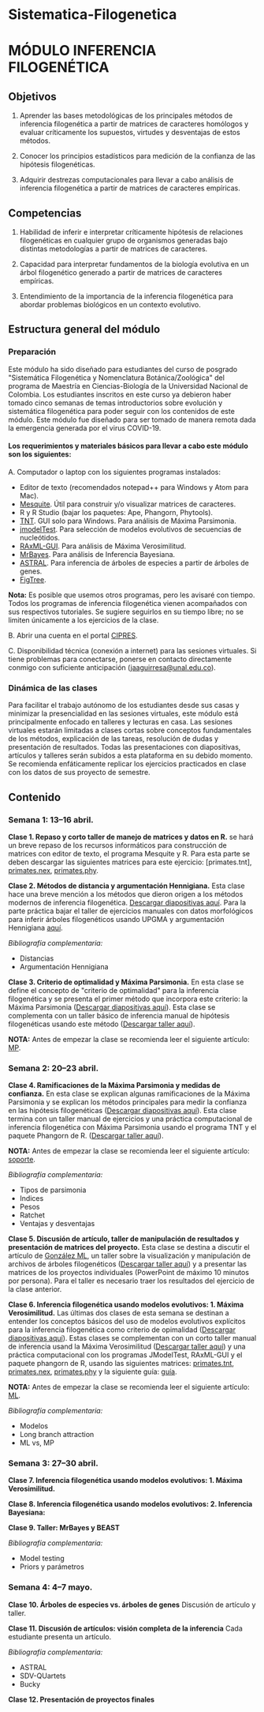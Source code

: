 # Sistematica-Filogenetica

# MÓDULO INFERENCIA FILOGENÉTICA


## Objetivos

1. Aprender las bases metodológicas de los principales métodos de inferencia filogenética a partir de matrices de caracteres homólogos y evaluar críticamente los supuestos, virtudes y desventajas de estos métodos.

2. Conocer los principios estadísticos para medición de la confianza de las hipótesis filogenéticas.  

3. Adquirir destrezas computacionales para llevar a cabo análisis de inferencia filogenética a partir de matrices de caracteres empíricas.

## Competencias

1. Habilidad de inferir e interpretar críticamente hipótesis de relaciones filogenéticas en cualquier grupo de organismos generadas bajo distintas metodologías a partir de matrices de caracteres.

2. Capacidad para interpretar fundamentos de la biología evolutiva en un árbol filogenético generado a partir de matrices de caracteres empíricas.

3. Entendimiento de la importancia de la inferencia filogenética para abordar problemas biológicos en un contexto evolutivo.

## Estructura general del módulo

### Preparación

Este módulo ha sido diseñado para estudiantes del curso de posgrado "Sistemática Filogenética y Nomenclatura Botánica/Zoológica" del programa de Maestría en Ciencias-Biología de la Universidad Nacional de Colombia. Los estudiantes inscritos en este curso ya debieron haber tomado cinco semanas de temas introductorios sobre evolución y sistemática filogenética para poder seguir con los contenidos de este módulo. Este módulo fue diseñado para ser tomado de manera remota dada la emergencia generada por el virus COVID-19. 

#### Los requerimientos y materiales básicos para llevar a cabo este módulo son los siguientes:

A. Computador o laptop con los siguientes programas instalados: 
- Editor de texto (recomendados notepad++ para Windows y Atom para Mac).
- [Mesquite](https://www.mesquiteproject.org/). Útil para construir y/o visualizar matrices de caracteres.
- R y R Studio (bajar los paquetes: Ape, Phangorn, Phytools).
- [TNT](http://www.lillo.org.ar/phylogeny/tnt/). GUI solo para Windows. Para análisis de Máxima Parsimonia.
- [jmodelTest](https://github.com/ddarriba/jmodeltest2). Para selección de modelos evolutivos de secuencias de nucleótidos.
- [RAxML-GUI](https://antonellilab.github.io/raxmlGUI/). Para análisis de Máxima Verosimilitud.
- [MrBayes](http://nbisweden.github.io/MrBayes/download.html). Para análisis de Inferencia Bayesiana.
- [ASTRAL](https://github.com/smirarab/ASTRAL/blob/master/README.md). Para inferencia de árboles de especies a partir de árboles de genes.
- [FigTree](https://github.com/rambaut/figtree/releases).

**Nota:** Es posible que usemos otros programas, pero les avisaré con tiempo. Todos los programas de inferencia filogenética vienen acompañados con sus respectivos tutoriales. Se sugiere seguirlos en su tiempo libre; no se limiten únicamente a los ejercicios de la clase.  

B. Abrir una cuenta en el portal [CIPRES](http://www.phylo.org/).

C. Disponibilidad técnica (conexión a internet) para las sesiones virtuales. Si tiene problemas para conectarse, ponerse en contacto directamente conmigo con suficiente anticipación (jaaguirresa@unal.edu.co).

### Dinámica de las clases

Para facilitar el trabajo autónomo de los estudiantes desde sus casas y minimizar la presencialidad en las sesiones virtuales, este módulo está principalmente enfocado en talleres y lecturas en casa. Las sesiones virtuales estarán limitadas a clases cortas sobre conceptos fundamentales de los métodos, explicación de las tareas, resolución de dudas y presentación de resultados. Todas las presentaciones con diapositivas, artículos y talleres serán subidos a esta plataforma en su debido momento. Se recomienda enfáticamente replicar los ejercicios practicados en clase con los datos de sus proyecto de semestre.

## Contenido

### Semana 1: 13–16 abril.

**Clase 1. Repaso y corto taller de manejo de matrices y datos en R.** se hará un breve repaso de los recursos informáticos para construcción de matrices con editor de texto, el programa Mesquite y R. Para esta parte se deben descargar las siguientes matrices para este ejercicio: [primates.tnt], [primates.nex](enlace), [primates.phy](enlace). 

**Clase 2. Métodos de distancia y argumentación Hennigiana.** Esta clase hace una breve mención a los métodos que dieron origen a los métodos modernos de inferencia filogenética. [Descargar diapositivas aquí](enlace). Para la parte práctica bajar el taller de ejercicios manuales con datos morfológicos para inferir árboles filogenéticos usando UPGMA y argumentación Hennigiana [aquí](https://github.com/jaaguirresant/Sistematica-Filogenetica/master/Diversificacion.pdf).

_Bibliografía complementaria:_

- Distancias
- Argumentación Hennigiana

**Clase 3. Criterio de optimalidad y Máxima Parsimonia.** En esta clase se define el concepto de "criterio de optimalidad" para la inferencia filogenética y se presenta el primer método que incorpora este criterio: la Máxima Parsimonia ([Descargar diapositivas aquí](enlace)). Esta clase se complementa con un taller básico de inferencia manual de hipótesis filogenéticas usando este método ([Descargar taller aquí](enlace)). 

**NOTA:** Antes de empezar la clase se recomienda leer el siguiente artículo: [MP](enlace).

### Semana 2: 20–23 abril. 

**Clase 4. Ramificaciones de la Máxima Parsimonia y medidas de confianza.** En esta clase se explican algunas ramificaciones de la Máxima Parsimonia y se explican los métodos principales para medir la confianza en las hipótesis filogenéticas ([Descargar diapositivas aquí](enlace)). Esta clase termina con un taller manual de ejercicios y una práctica computacional de inferencia filogenética con Máxima Parsimonia usando el programa TNT y el paquete Phangorn de R. ([Descargar taller aquí](enlace)). 

**NOTA:** Antes de empezar la clase se recomienda leer el siguiente artículo: [soporte](enlace).

_Bibliografía complementaria:_

- Tipos de parsimonia
- Indices
- Pesos
- Ratchet
- Ventajas y desventajas

**Clase 5. Discusión de artículo, taller de manipulación de resultados y presentación de matrices del proyecto.**  Esta clase se destina a discutir el artículo de [González ML](enlace), un taller sobre la visualización y manipulación de archivos de árboles filogenéticos ([Descargar taller aquí](enlace)) y a presentar las matrices de los proyectos individuales (PowerPoint de máximo 10 minutos por persona). Para el taller es necesario traer los resultados del ejercicio de la clase anterior.

**Clase 6. Inferencia filogenética usando modelos evolutivos: 1. Máxima Verosimilitud.** Las últimas dos clases de esta semana se destinan a entender los conceptos básicos del uso de modelos evolutivos explícitos para la inferencia filogenética como criterio de opimalidad ([Descargar diapositivas aquí](enlace)). Estas clases se complementan con un corto taller manual de inferencia usand la Máxima Verosimilitud ([Descargar taller aquí](enlace)) y una práctica computacional con los programas JModelTest, RAxML-GUI y el paquete phangorn de R, usando las siguientes matrices: [primates.tnt](enlace), [primates.nex](enlace), [primates.phy](enlace) y la siguiente guía: [guía](enlace).

**NOTA:** Antes de empezar la clase se recomienda leer el siguiente artículo: [ML](enlace).

_Bibliografía complementaria:_

- Modelos
- Long branch attraction
- ML vs, MP

### Semana 3: 27–30 abril.

**Clase 7. Inferencia filogenética usando modelos evolutivos: 1. Máxima Verosimilitud.**

**Clase 8. Inferencia filogenética usando modelos evolutivos: 2. Inferencia Bayesiana:**

**Clase 9. Taller: MrBayes y BEAST**

_Bibliografía complementaria:_

- Model testing
- Priors y parámetros

### Semana 4: 4–7 mayo.

**Clase 10. Árboles de especies vs. árboles de genes** Discusión de artículo y taller.

**Clase 11. Discusión de artículos: visión completa de la inferencia** Cada estudiante presenta un artículo.

_Bibliografía complementaria:_

- ASTRAL
- SDV-QUartets
- Bucky

**Clase 12. Presentación de proyectos finales**

